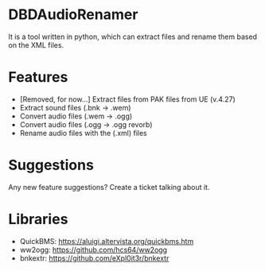 # DBDAudioRenamer
It is a tool written in python, which can extract files and rename them based on the XML files.

# Features
- [Removed, for now...] Extract files from PAK files from UE (v.4.27)
- Extract sound files (.bnk -> .wem)
- Convert audio files (.wem -> .ogg) 
- Convert audio files (.ogg -> .ogg revorb)
- Rename audio files with the (.xml) files

# Suggestions
Any new feature suggestions? Create a ticket talking about it.

# Libraries
- QuickBMS: https://aluigi.altervista.org/quickbms.htm
- ww2ogg: https://github.com/hcs64/ww2ogg
- bnkextr: https://github.com/eXpl0it3r/bnkextr
